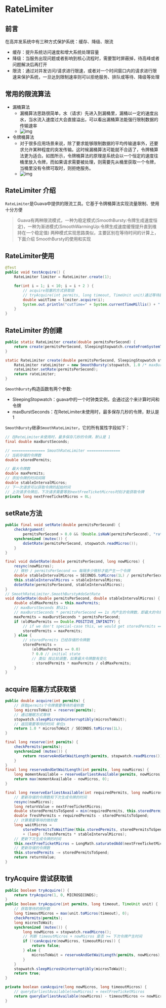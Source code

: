 # RateLimiter

## 前言

在高并发系统中有三种方式保护系统：缓存、降级、限流

- 缓存：提升系统访问速度和增大系统处理容量
- 降级：当服务出现问题或者影响到核心流程时，需要暂时屏蔽掉，待高峰或者问题解决后再打开
- 限流：通过对并发访问/请求进行限速，或者对一个时间窗口内的请求进行限速来保护系统，一旦达到限制速率则可以拒绝服务、排队或等待、降级等处理

## 常用的限流算法

- 漏桶算法
  - 漏桶算法思路很简单，水（请求）先进入到漏桶里，漏桶以一定的速度出水，当水流入速度过大会直接溢出，可以看出漏桶算法能强行限制数据的传输速率
  - ![img](RateLimiter.assets/1272254-0d4388e78c3f18c6.png)
- 令牌桶算法
  - 对于很多应用场景来说，除了要求能够限制数据的平均传输速率外，还要求允许某种程度的突发传输。这时候漏桶算法可能就不合适了，令牌桶算法更为适合。如图所示，令牌桶算法的原理是系统会以一个恒定的速度往桶里放入令牌，而如果请求需要被处理，则需要先从桶里获取一个令牌，当桶里没有令牌可取时，则拒绝服务。
  - ![img](RateLimiter.assets/1272254-526c4f28796768df.png)

## RateLimiter 介绍

`RateLimiter`是Guava中提供的限流工具。它基于令牌桶算法实现流量限制、使用十分方便

> Guava有两种限流模式，一种为稳定模式(SmoothBursty:令牌生成速度恒定)，一种为渐进模式(SmoothWarmingUp:令牌生成速度缓慢提升直到维持在一个稳定值) 两种模式实现思路类似，主要区别在等待时间的计算上，下面介绍 SmoothBursty的使用和实现

## RateLimiter使用

``` java
@Test
public void testAcquire() {
    RateLimiter limiter = RateLimiter.create(1);

    for(int i = 1; i < 10; i = i + 2 ) {
        // acquire阻塞的方式获取锁
        // tryAcquire(int permits, long timeout, TimeUnit unit)通过等待超时时间的方式获取令牌，如果超timeout为0，则代表非阻塞，获取不到立即返回
        double waitTime = limiter.acquire(i);
        System.out.println("cutTime=" + System.currentTimeMillis() + " acq:" + i + " waitTime:" + waitTime);
    }
}
```

## RateLimiter 的创建

```java
public static RateLimiter create(double permitsPerSecond) {
    return create(permitsPerSecond, SleepingStopwatch.createFromSystemTimer());
}

static RateLimiter create(double permitsPerSecond, SleepingStopwatch stopwatch) {
    RateLimiter rateLimiter = new SmoothBursty(stopwatch, 1.0 /* maxBurstSeconds */);
    rateLimiter.setRate(permitsPerSecond);
    return rateLimiter;
}
```

`SmoothBursty`构造函数有两个参数:

- SleepingStopwatch：guava中的一个时钟类实例，会通过这个来计算时间和令牌
- maxBurstSeconds：在ReteLimiter未使用时，最多保存几秒的令牌，默认是 1

`SmoothBursty`继承`SmoothRateLimiter`，它的所有属性字段如下：

```java
// 在ReteLimiter未使用时，最多保存几秒的令牌，默认是 1
final double maxBurstSeconds;

// =============== SmoothRateLimiter ===============
// 当前存储的令牌数
double storedPermits;

// 最大令牌数
double maxPermits;
// 添加令牌的时间间隔
double stableIntervalMicros;
// 下一次请求可以获取令牌的起始时间
// 上次请求令牌后，下次请求需要等到nextFreeTicketMicros时刻才能获取令牌
private long nextFreeTicketMicros = 0L;
```

## setRate方法

``` java
public final void setRate(double permitsPerSecond) {
    checkArgument(
        permitsPerSecond > 0.0 && !Double.isNaN(permitsPerSecond), "rate must be positive");
    synchronized (mutex()) {
        doSetRate(permitsPerSecond, stopwatch.readMicros());
    }
}

final void doSetRate(double permitsPerSecond, long nowMicros) {
    resync(nowMicros);
    // 微秒 / permitsPerSecond == 每隔多少微秒才能产生一个令牌
    double stableIntervalMicros = SECONDS.toMicros(1L) / permitsPerSecond;
    this.stableIntervalMicros = stableIntervalMicros;
    doSetRate(permitsPerSecond, stableIntervalMicros);
}
// SmoothRateLimiter.SmoothBursty#doSetRate
void doSetRate(double permitsPerSecond, double stableIntervalMicros) {
    double oldMaxPermits = this.maxPermits;
    // maxBurstSeconds 默认1s
    // maxBurstSeconds * permitsPerSecond == 1s 内产生的令牌数，即最大的令牌数
    maxPermits = maxBurstSeconds * permitsPerSecond;
    if (oldMaxPermits == Double.POSITIVE_INFINITY) {
        // if we don't special-case this, we would get storedPermits == NaN, below
        storedPermits = maxPermits;
    } else {
        // storedPermits 已经存储的令牌数
        storedPermits =
            (oldMaxPermits == 0.0)
            ? 0.0 // initial state
            // 类似 按比较调整，如果最大令牌数有变化
            : storedPermits * maxPermits / oldMaxPermits;
    }
}
```

## acquire 阻塞方式获取锁

``` java
public double acquire(int permits) {
    // 获取permits个令牌需要等待的毫秒数
    long microsToWait = reserve(permits);
    // 通过睡眠方式等待
    stopwatch.sleepMicrosUninterruptibly(microsToWait);
    // 返回需要等待的时间 单位s
    return 1.0 * microsToWait / SECONDS.toMicros(1L);
}

final long reserve(int permits) {
    checkPermits(permits);
    synchronized (mutex()) {
        return reserveAndGetWaitLength(permits, stopwatch.readMicros());
    }
}
final long reserveAndGetWaitLength(int permits, long nowMicros) {
    long momentAvailable = reserveEarliestAvailable(permits, nowMicros);
    return max(momentAvailable - nowMicros, 0);
}

final long reserveEarliestAvailable(int requiredPermits, long nowMicros) {
    // 更新存储的令牌数和下次生成令牌的时间
    resync(nowMicros);
    long returnValue = nextFreeTicketMicros;
    double storedPermitsToSpend = min(requiredPermits, this.storedPermits);
    double freshPermits = requiredPermits - storedPermitsToSpend;
    // 计算需要等待的微秒数
    long waitMicros =
        storedPermitsToWaitTime(this.storedPermits, storedPermitsToSpend) // return 0
        + (long) (freshPermits * stableIntervalMicros);
    // 更新下次生成令牌的时间
    this.nextFreeTicketMicros = LongMath.saturatedAdd(nextFreeTicketMicros, waitMicros);
    // 更新存储的令牌数
    this.storedPermits -= storedPermitsToSpend;
    return returnValue;
}
```

## tryAcquire 尝试获取锁

``` java
public boolean tryAcquire() {
    return tryAcquire(1, 0, MICROSECONDS);
}
public boolean tryAcquire(int permits, long timeout, TimeUnit unit) {
    // 获取等待的微秒数
    long timeoutMicros = max(unit.toMicros(timeout), 0);
    checkPermits(permits);
    long microsToWait;
    synchronized (mutex()) {
        long nowMicros = stopwatch.readMicros();
        // 判断 timeoutMicros + nowMicros 是否 >= 下次令牌产生时间
        if (!canAcquire(nowMicros, timeoutMicros)) {
            return false;
        } else {
            microsToWait = reserveAndGetWaitLength(permits, nowMicros);
        }
    }
    stopwatch.sleepMicrosUninterruptibly(microsToWait);
    return true;
}

private boolean canAcquire(long nowMicros, long timeoutMicros) {
    // queryEarliestAvailable(nowMicros) = nextFreeTicketMicros
    return queryEarliestAvailable(nowMicros) - timeoutMicros <= nowMicros;
}
```

